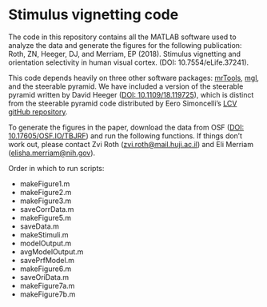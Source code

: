 # Stimulus vignetting code

The code in this repository contains all the MATLAB software used to analyze the data and generate the figures for the following publication: Roth, ZN, Heeger, DJ, and Merriam, EP (2018). Stimulus vignetting and orientation selectivity in human visual cortex. (DOI: 10.7554/eLife.37241).

This code depends heavily on three other software packages: [mrTools](https://github.com/justingardner/mrTools), [mgl](https://github.com/justingardner/mgl), and the steerable pyramid. We have included a version of the steerable pyramid written by David Heeger ([DOI: 10.1109/18.119725](https://ieeexplore.ieee.org/document/119725/)), which is distinct from the steerable pyramid code distributed by Eero Simoncelli’s [LCV gitHub repository](https://github.com/LabForComputationalVision/matlabPyrTools).

To generate the figures in the paper, download the data from OSF ([DOI: 10.17605/OSF.IO/TBJRF](https://osf.io/tbjrf/)) and run the following functions. If things don’t work out, please contact Zvi Roth  ([zvi.roth@mail.huji.ac.il](mailto:zvi.roth@mail.huji.ac.il)) and Eli Merriam ([elisha.merriam@nih.gov](mailto:elisha.merriam@nih.gov)).

Order in which to run scripts:

* makeFigure1.m
* makeFigure2.m
* makeFigure3.m
* saveCorrData.m
* makeFigure5.m
* saveData.m
* makeStimuli.m
* modelOutput.m
* avgModelOutput.m
* savePrfModel.m
* makeFigure6.m
* saveOriData.m
* makeFigure7a.m
* makeFigure7b.m

